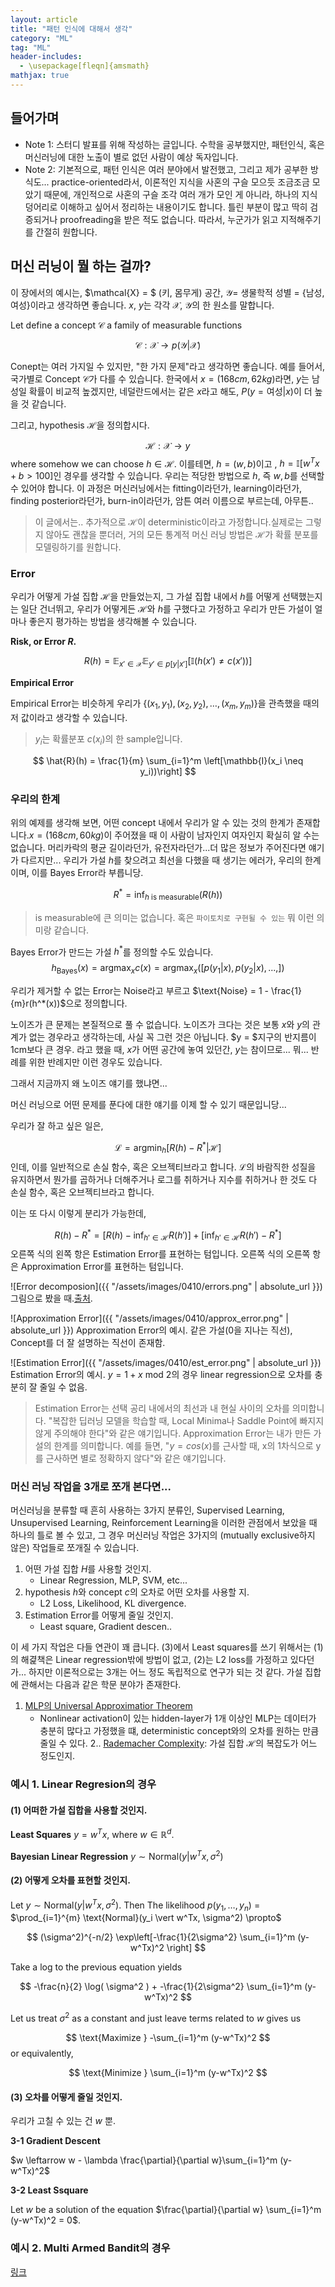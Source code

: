 ```yaml
---
layout: article
title: "패턴 인식에 대해서 생각"
category: "ML"
tag: "ML"
header-includes:
  - \usepackage[fleqn]{amsmath}
mathjax: true
---
```


## 들어가며

- Note 1: 스터디 발표를 위해 작성하는 글입니다. 수학을 공부했지만, 패턴인식, 혹은 머신러닝에 대한 노출이 별로 없던 사람이 예상 독자입니다.
- Note 2: 기본적으로, 패턴 인식은 여러 분야에서 발전했고, 그리고 제가 공부한 방식도... practice-oriented라서, 이론적인 지식을 사혼의 구슬 모으듯 조금조금 모았기 때문에, 개인적으로 사혼의 구슬 조각 여러 개가 모인 게 아니라, 하나의 지식 덩어리로 이해하고 싶어서 정리하는 내용이기도 합니다. 틀린 부분이 많고 딱히 검증되거나 proofreading을 받은 적도 없습니다. 따라서, 누군가가 읽고 지적해주기를 간절히 원합니다.


## 머신 러닝이 뭘 하는 걸까?
이 장에서의 예시는, $\mathcal{X} = $ (키, 몸무게) 공간, $\mathcal{Y}=$ 생물학적 성별 = {남성, 여성}이라고 생각하면 좋습니다.
$x$, $y$는 각각 $\mathcal{X}$, $\mathcal{Y}$의 한 원소를 말합니다.

Let define a concept $\mathcal{C}$ a family of measurable functions

$$
    \mathcal{C}: \mathcal{X} \rightarrow p(\mathcal{Y} \vert \mathcal{X})
$$


Conept는 여러 가지일 수 있지만, "한 가지 문제"라고 생각하면 좋습니다. 예를 들어서, 국가별로 Concept $\mathcal{C}$가 다를 수 있습니다. 한국에서 $x= (168cm, 62kg)$라면, $y$는 남성일 확률이 비교적 높겠지만, 네덜란드에서는 같은 $x$라고 해도, $P(y=\text{여성} \vert x)$이 더 높을 것 같습니다.

그리고, hypothesis $\mathcal{H}$을 정의합시다.

$$
    \mathcal{H}: \mathcal{X} \rightarrow y
$$
where somehow we can choose $h \in \mathcal{H}$.
이를테면, $h = (w, b)$이고 , $h = \mathbb{I}[w^Tx+b > 100]$인 경우를 생각할 수 있습니다. 우리는 적당한 방법으로 $h$, 즉 $w, b$를 선택할 수 있어야 합니다. 이 과정은 머신러닝에서는 fitting이라던가, learning이라던가, finding posterior라던가, burn-in이라던가, 암튼 여러 이름으로 부르는데, 아무튼..

> 이 글에서는.. 추가적으로 $\mathcal{H}$이 deterministic이라고 가정합니다.실제로는 그렇지 않아도 괜찮을 뿐더러, 거의 모든 통계적 머신 러닝 방법은 $\mathcal{H}$가 확률 분포를 모델링하기를 원합니다.

### Error

우리가 어떻게 가설 집합 $\mathcal{H}$을 만들었는지, 그 가설 집합 내에서 $h$를 어떻게 선택했는지는 일단 건너뛰고, 우리가 어떻게든 $\mathcal{H}$와 $h$를 구했다고 가정하고 우리가 만든 가설이 얼마나 좋은지 평가하는 방법을 생각해볼 수 있습니다.

**Risk, or Error $R$.**

$$
    R(h) = \mathop{\mathbb{E}}_{x'\in \mathcal{X}} \mathop{\mathbb{E}}_{y' \in p[y \vert x']}\left[\mathbb{I}(h(x') \neq c(x'))\right]
$$

**Empirical Error**

Empirical Error는 비슷하게 우리가 $\{(x_1, y_1), (x_2, y_2), \dots, (x_m, y_m)\}$을 관측했을 때의 저 값이라고 생각할 수 있습니다.
> $y_i$는 확률분포 $c(x_i)$의 한 sample입니다.

$$
        \hat{R}(h) = \frac{1}{m} \sum_{i=1}^m \left[\mathbb{I}(x_i \neq y_i))\right]
$$

### 우리의 한계
위의 예제를 생각해 보면, 어떤 concept 내에서 우리가 알 수 있는 것의 한계가 존재합니다.$x = (168cm, 60kg)$이 주어졌을 때 이 사람이 남자인지 여자인지 확실히 알 수는 없습니다. 머리카락의 평균 길이라던가, 유전자라던가...더 많은 정보가 주어진다면 얘기가 다르지만... 우리가 가설 $h$를 찾으려고 최선을 다했을 때 생기는 에러가, 우리의 한계이며, 이를 Bayes Error라 부릅니당.

$$
    R^* = \inf_{h \text{ is measurable}}(R(h))
$$
> is measurable에 큰 의미는 없습니다. 혹은 `파이토치로 구현될 수 있는` 뭐 이런 의미랑 같습니다.

Bayes Error가 만드는 가설 $h^*$를 정의할 수도 있습니다.
$$
    h_{\text{Bayes}}(x) = \text{argmax}_{x} c(x) = \text{argmax}_{x}([p(y_1 \vert x), p(y_2 \vert x), ..., ])
$$

우리가 제거할 수 없는 Error는 Noise라고 부르고 $\text{Noise} = 1 - \frac{1}{m}r(h^*(x))$으로 정의합니다.

노이즈가 큰 문제는 본질적으로 풀 수 없습니다. 노이즈가 크다는 것은 보통 $x$와 $y$의 관계가 없는 경우라고 생각하는데, 사실 꼭 그런 것은 아닙니다. $y = $지구의 반지름이 1cm보다 큰 경우. 라고 했을 때, $x$가 어떤 공간에 놓여 있던간, $y$는 참이므로... 뭐... 반례를 위한 반례지만 이런 경우도 있습니다.


그래서 지금까지 왜 노이즈 얘기를 했냐면...


머신 러닝으로 어떤 문제를 푼다에 대한 얘기를 이제 할 수 있기 때문입니당...

우리가 잘 하고 싶은 일은,

$$
    \mathcal{L} = \text{argmin}_h[R(h) - R^* \vert \mathcal{H}]
$$인데, 이를 일반적으로 손실 함수, 혹은 오브젝티브라고 합니다. $\mathcal{L}$의 바람직한 성질을 유지하면서 뭔가를 곱하거나 더해주거나 로그를 취하거나 지수를 취하거나 한 것도 다 손실 함수, 혹은 오브젝티브라고 합니다.

이는 또 다시 이렇게 분리가 가능한데,

$$
    R(h) - R^* = \left[R(h) - \inf_{h' \in \mathcal{H}}R(h') \right] + \left[\inf_{h' \in \mathcal{H}}R(h') - R^* \right]
$$
오른쪽 식의 왼쪽 항은 Estimation Error를 표현하는 텀입니다. 오른쪽 식의 오른쪽 항은 Approximation Error를 표현하는 텀입니다.

![Error decomposion]({{ "/assets/images/0410/errors.png" | absolute_url }})
그림으로 봤을 때.[출처](https://mitpress.ublish.com/ereader/7093/?preview=#page/62).


![Approximation Error]({{ "/assets/images/0410/approx_error.png" | absolute_url }})
Approximation Error의 예시. 같은 가설(0을 지나는 직선), Concept를 더 잘 설명하는 직선이 존재함.

![Estimation Error]({{ "/assets/images/0410/est_error.png" | absolute_url }})
Estimation Error의 예시. $y = 1 + x \text{ mod }2$의 경우 linear regression으로 오차를 충분히 잘 줄일 수 없음.


> Estimation Error는 선택 공리 내에서의 최선과 내 현실 사이의 오차를 의미합니다.
> "복잡한 딥러닝 모델을 학습할 때, Local Minima나 Saddle Point에 빠지지 않게 주의해야 한다"와 같은 얘기입니다.
> Approximation Error는 내가 만든 가설의 한계를 의미합니다.
> 예를 들면, "$y = cos(x)$를 근사할 때, x의 1차식으로 y를 근사하면 별로 정확하지 않다"와 같은 얘기입니다.

### 머신 러닝 작업을 3개로 쪼개 본다면...

머신러닝을 분류할 때 흔히 사용하는 3가지 분류인, Supervised Learning, Unsupervised Learning, Reinforcement Learning을 이러한 관점에서 보았을 때 하나의 틀로 볼 수 있고, 그 경우 머신러닝 작업은 3가지의 (mutually exclusive하지 않은) 작업들로 쪼개질 수 있습니다.

1. 어떤 가설 집합 $H$를 사용할 것인지.
    - Linear Regression, MLP, SVM, etc...
2. hypothesis $h$와 concept $c$의 오차로 어떤 오차를 사용할 지.
    - L2 Loss, Likelihood, KL divergence.
3. Estimation Error를 어떻게 줄일 것인지.
    - Least square, Gradient descen..

이 세 가지 작업은 다들 연관이 꽤 큽니다. (3)에서 Least squares를 쓰기 위해서는 (1)의 해겵책은 Linear regression밖에 방법이 없고, (2)는 L2 loss를 가정하고 있다던가... 하지만 이론적으로는 3개는 어느 정도 독립적으로 연구가 되는 것 같다. 가설 집합에 관해서는 다음과 같은 학문 분야가 존재한다.
1. [MLP의 Universal Approximatior Theorem](https://en.wikipedia.org/wiki/Universal_approximation_theorem)
    - Nonlinear activation이 있는 hidden-layer가 1개 이상인 MLP는 데이터가 충분히 많다고 가정했을 떄, deterministic concept와의 오차를 원하는 만큼 줄일 수 있다.
2.. [Rademacher Complexity](https://en.wikipedia.org/wiki/Rademacher_complexity): 가설 집합 $\mathcal{H}$의 복잡도가 어느 정도인지.


### 예시 1. Linear Regresion의 경우
#### (1) 어떠한 가설 집합을 사용할 것인지.
**Least Squares**
$y = w^Tx$, where $w \in \mathbb{R}^d$.

**Bayesian Linear Regression**
$y \sim \text{Normal}(y \vert  w^Tx, \sigma^2)$

#### (2) 어떻게 오차를 표현할 것인지.
Let $y \sim \text{Normal}(y \vert  w^Tx, \sigma^2)$.
Then The likelihood $p(y_1, \dots, y_n)$ = $\prod_{i=1}^{m} \text{Normal}(y_i \vert  w^Tx, \sigma^2) \propto$

$$
    (\sigma^2)^{-n/2} \exp\left[-\frac{1}{2\sigma^2} \sum_{i=1}^m (y-w^Tx)^2 \right]
$$

Take a log to the previous equation yields

$$
    -\frac{n}{2} \log( \sigma^2 ) + -\frac{1}{2\sigma^2} \sum_{i=1}^m (y-w^Tx)^2
$$

Let us treat $\sigma^2$ as a constant and just leave terms related to $w$ gives us

$$
  \text{Maximize } -\sum_{i=1}^m (y-w^Tx)^2
$$ or equivalently,

$$
    \text{Minimize }  \sum_{i=1}^m (y-w^Tx)^2
$$

#### (3) 오차를 어떻게 줄일 것인지.
우리가 고칠 수 있는 건 $w$ 뿐.

**3-1 Gradient Descent**

$w \leftarrow w - \lambda \frac{\partial}{\partial w}\sum_{i=1}^m (y-w^Tx)^2$

**3-2 Least Ssquare**

Let $w$ be a solution of the equation $\frac{\partial}{\partial w} \sum_{i=1}^m (y-w^Tx)^2 = 0$.



### 예시 2. Multi Armed Bandit의 경우
[링크](https://ita9naiwa.github.io/ml/2021/04/10/case-of-mab.html)
